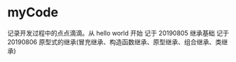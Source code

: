 # myCode

记录开发过程中的点点滴滴。从 hello world 开始
记于 20190805 继承基础
记于 20190806 原型式的继承(冒充继承、构造函数继承、原型继承、组合继承、类继承)
